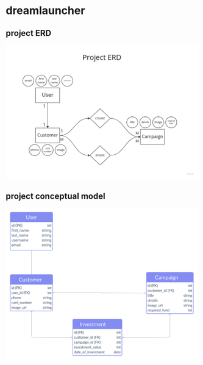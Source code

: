 # dreamlauncher

## project ERD

![Alt text](./ERD.jpg?raw=true "Title")

## project conceptual model

![Alt text](./Conceptual%20Model.png?raw=true "Title")

